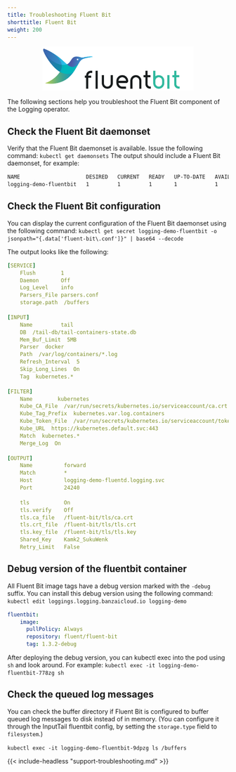 ```yaml
---
title: Troubleshooting Fluent Bit
shorttitle: Fluent Bit
weight: 200
---
```


<p align="center"><img src="/docs/img/fluentbit.png" height="100"></p>

The following sections help you troubleshoot the Fluent Bit component of the Logging operator.

## Check the Fluent Bit daemonset

Verify that the Fluent Bit daemonset is available. Issue the following command: `kubectl get daemonsets`
The output should include a Fluent Bit daemonset, for example:

```bash
NAME                     DESIRED   CURRENT   READY   UP-TO-DATE   AVAILABLE   NODE SELECTOR   AGE
logging-demo-fluentbit   1         1         1       1            1           <none>          110s
```

## Check the Fluent Bit configuration

You can display the current configuration of the Fluent Bit daemonset using the following command:
`kubectl get secret logging-demo-fluentbit -o jsonpath="{.data['fluent-bit\.conf']}" | base64 --decode`

The output looks like the following:

```yaml
[SERVICE]
    Flush        1
    Daemon       Off
    Log_Level    info
    Parsers_File parsers.conf
    storage.path  /buffers

[INPUT]
    Name         tail
    DB  /tail-db/tail-containers-state.db
    Mem_Buf_Limit  5MB
    Parser  docker
    Path  /var/log/containers/*.log
    Refresh_Interval  5
    Skip_Long_Lines  On
    Tag  kubernetes.*

[FILTER]
    Name        kubernetes
    Kube_CA_File  /var/run/secrets/kubernetes.io/serviceaccount/ca.crt
    Kube_Tag_Prefix  kubernetes.var.log.containers
    Kube_Token_File  /var/run/secrets/kubernetes.io/serviceaccount/token
    Kube_URL  https://kubernetes.default.svc:443
    Match  kubernetes.*
    Merge_Log  On

[OUTPUT]
    Name          forward
    Match         *
    Host          logging-demo-fluentd.logging.svc
    Port          24240

    tls           On
    tls.verify    Off
    tls.ca_file   /fluent-bit/tls/ca.crt
    tls.crt_file  /fluent-bit/tls/tls.crt
    tls.key_file  /fluent-bit/tls/tls.key
    Shared_Key    Kamk2_SukuWenk
    Retry_Limit   False
```

## Debug version of the fluentbit container

All Fluent Bit image tags have a debug version marked with the `-debug` suffix. You can install this debug version using the following command:
`kubectl edit loggings.logging.banzaicloud.io logging-demo`

```yaml
fluentbit:
    image:
      pullPolicy: Always
      repository: fluent/fluent-bit
      tag: 1.3.2-debug
```

After deploying the debug version, you can kubectl exec into the pod using `sh` and look around. For example: `kubectl exec -it logging-demo-fluentbit-778zg sh`

## Check the queued log messages

You can check the buffer directory if Fluent Bit is configured to buffer queued log messages to disk instead of in memory. (You can configure it through the InputTail fluentbit config, by setting the `storage.type` field to `filesystem`.)

`kubectl exec -it logging-demo-fluentbit-9dpzg ls /buffers`

{{< include-headless "support-troubleshooting.md" >}}

